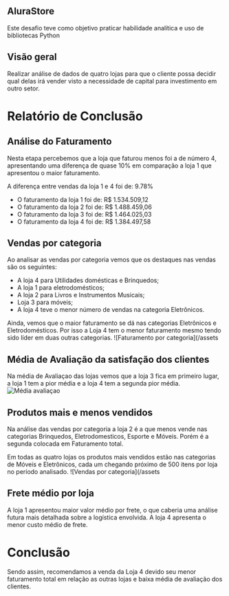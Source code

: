## AluraStore
Este desafio teve como objetivo praticar habilidade analítica e uso de bibliotecas Python

## Visão geral
Realizar análise de dados de quatro lojas para que o cliente possa decidir qual delas irá vender visto a necessidade de capital para investimento em outro setor.

# Relatório de Conclusão

## Análise do Faturamento
Nesta etapa percebemos que a loja que faturou menos foi a de número 4, apresentando uma diferença de quase 10% em comparação a loja 1 que apresentou o maior faturamento.

A diferença entre vendas da loja 1 e 4 foi de: 9.78%
* O faturamento da loja 1 foi de: R\$ 1.534.509,12
* O faturamento da loja 2 foi de: R\$ 1.488.459,06
* O faturamento da loja 3 foi de: R\$ 1.464.025,03
* O faturamento da loja 4 foi de: R\$ 1.384.497,58

## Vendas por categoria
Ao analisar as vendas por categoria vemos que os destaques nas vendas são os seguintes:
- A loja 4 para Utilidades domésticas e Brinquedos;
- A loja 1 para eletrodomésticos;
- A loja 2 para Livros e Instrumentos Musicais;
- Loja 3 para móveis;
- A loja 4 teve o menor número de vendas na categoria Eletrônicos.

Ainda, vemos que o maior faturamento se dá nas categorias Eletrônicos e Eletrodomésticos. Por isso a Loja 4 tem o menor faturamento mesmo tendo sido líder em duas outras categorias.
![Faturamento por categoria](/assets


## Média de Avaliação da satisfação dos clientes

Na média de Avaliaçao das lojas vemos que a loja 3 fica em primeiro lugar, a loja 1 tem a pior média e a loja 4 tem a segunda pior média.
![Média avaliaçao](/assets)

## Produtos mais e menos vendidos

Na análise das vendas por categoria a loja 2 é a que menos vende nas categorias Brinquedos, Eletrodomesticos, Esporte e Móveis. Porém é a segunda colocada em Faturamento total.

Em todas as quatro lojas os produtos mais vendidos estão nas categorias de Móveis e Eletrônicos, cada um chegando próximo de 500 itens por loja no período analisado.
![Vendas por categoria](/assets

## Frete médio por loja

A loja 1 apresentou maior valor médio por frete, o que caberia uma análise futura mais detalhada sobre a logística envolvida. A loja 4 apresenta o menor custo médio de frete. 


# Conclusão

Sendo assim, recomendamos a venda da Loja 4 devido seu menor faturamento total em relação as outras lojas e baixa média de avaliação dos clientes.
